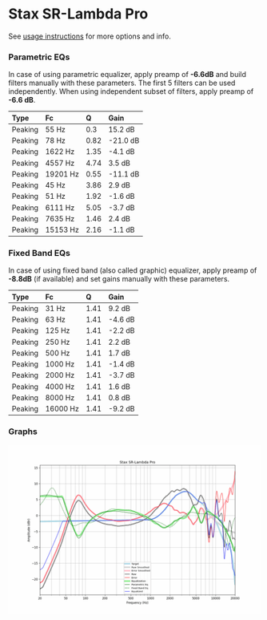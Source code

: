 # Stax SR-Lambda Pro
See [usage instructions](https://github.com/jaakkopasanen/AutoEq#usage) for more options and info.

### Parametric EQs
In case of using parametric equalizer, apply preamp of **-6.6dB** and build filters manually
with these parameters. The first 5 filters can be used independently.
When using independent subset of filters, apply preamp of **-6.6 dB**.

| Type    | Fc       |    Q | Gain     |
|:--------|:---------|:-----|:---------|
| Peaking | 55 Hz    | 0.3  | 15.2 dB  |
| Peaking | 78 Hz    | 0.82 | -21.0 dB |
| Peaking | 1622 Hz  | 1.35 | -4.1 dB  |
| Peaking | 4557 Hz  | 4.74 | 3.5 dB   |
| Peaking | 19201 Hz | 0.55 | -11.1 dB |
| Peaking | 45 Hz    | 3.86 | 2.9 dB   |
| Peaking | 51 Hz    | 1.92 | -1.6 dB  |
| Peaking | 6111 Hz  | 5.05 | -3.7 dB  |
| Peaking | 7635 Hz  | 1.46 | 2.4 dB   |
| Peaking | 15153 Hz | 2.16 | -1.1 dB  |

### Fixed Band EQs
In case of using fixed band (also called graphic) equalizer, apply preamp of **-8.8dB**
(if available) and set gains manually with these parameters.

| Type    | Fc       |    Q | Gain    |
|:--------|:---------|:-----|:--------|
| Peaking | 31 Hz    | 1.41 | 9.2 dB  |
| Peaking | 63 Hz    | 1.41 | -4.6 dB |
| Peaking | 125 Hz   | 1.41 | -2.2 dB |
| Peaking | 250 Hz   | 1.41 | 2.2 dB  |
| Peaking | 500 Hz   | 1.41 | 1.7 dB  |
| Peaking | 1000 Hz  | 1.41 | -1.4 dB |
| Peaking | 2000 Hz  | 1.41 | -3.7 dB |
| Peaking | 4000 Hz  | 1.41 | 1.6 dB  |
| Peaking | 8000 Hz  | 1.41 | 0.8 dB  |
| Peaking | 16000 Hz | 1.41 | -9.2 dB |

### Graphs
![](./Stax%20SR-Lambda%20Pro.png)